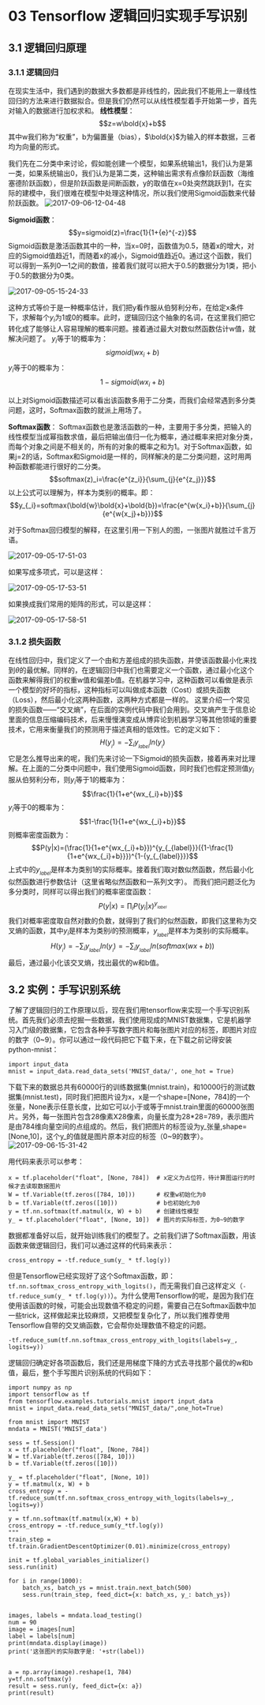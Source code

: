 # 03 Tensorflow 逻辑回归实现手写识别

## 3.1 逻辑回归原理
### 3.1.1 逻辑回归
在现实生活中，我们遇到的数据大多数都是非线性的，因此我们不能用上一章线性回归的方法来进行数据拟合。但是我们仍然可以从线性模型着手开始第一步，首先对输入的数据进行加权求和。
**线性模型**：
$$z=w\bold{x}+b$$
其中w我们称为“权重”，b为偏置量（bias），$\bold{x}$为输入的样本数据，三者均为向量的形式。

我们先在二分类中来讨论，假如能创建一个模型，如果系统输出1，我们认为是第一类，如果系统输出0，我们认为是第二类，这种输出需求有点像阶跃函数（海维塞德阶跃函数），但是阶跃函数是间断函数，y的取值在x=0处突然跳跃到1，在实际的建模中，我们很难在模型中处理这种情况，所以我们使用Sigmoid函数来代替阶跃函数。
![2017-09-06-12-04-48](http://qiniu.xdpie.com/2017-09-06-12-04-48.png)

**Sigmoid函数**：
$$y=sigmoid(z)=\frac{1}{1+{e}^{-z}}$$
Sigmoid函数是激活函数其中的一种，当x=0时，函数值为0.5，随着x的增大，对应的Sigmoid值趋近1，而随着x的减小，Sigmoid值趋近0。通过这个函数，我们可以得到一系列0—1之间的数值，接着我们就可以把大于0.5的数据分为1类，把小于0.5的数据分为0类。

![2017-09-05-15-24-33](http://qiniu.xdpie.com/2017-09-05-15-24-33.png)


这种方式等价于是一种概率估计，我们把y看作服从伯努利分布，在给定x条件下，求解每个$y_i$为1或0的概率。此时，逻辑回归这个抽象的名词，在这里我们把它转化成了能够让人容易理解的概率问题。接着通过最大对数似然函数估计w值，就解决问题了。
$y_i$等于1的概率为：$$sigmoid(w{x_i}+b)$$
$y_i$等于0的概率为：$$1-sigmoid(w{x_i}+b)$$

以上对Sigmoid函数描述可以看出该函数多用于二分类，而我们会经常遇到多分类问题，这时，Softmax函数的就派上用场了。

**Softmax函数**：
Softmax函数也是激活函数的一种，主要用于多分类，把输入的线性模型当成幂指数求值，最后把输出值归一化为概率，通过概率来把对象分类，而每个对象之间是不相关的，所有的对象的概率之和为1。对于Softmax函数，如果j=2的话，Softmax和Sigmoid是一样的，同样解决的是二分类问题，这时用两种函数都能进行很好的二分类。
$$softmax(z)_i=\frac{e^{z_i}}{\sum_{j}{e^{z_j}}}$$
以上公式可以理解为，样本为类别$i$的概率。即：
$$y_{_i}=softmax(\bold{w}\bold{x}+\bold{b})=\frac{e^{w{x_i}+b}}{\sum_{j}{e^{w{x_j}+b}}}$$

对于Softmax回归模型的解释，在这里引用一下别人的图，一张图片就胜过千言万语。

![2017-09-05-17-51-03](http://qiniu.xdpie.com/2017-09-05-17-51-03.png)

如果写成多项式，可以是这样：

![2017-09-05-17-53-51](http://qiniu.xdpie.com/2017-09-05-17-53-51.png)

如果换成我们常用的矩阵的形式，可以是这样：

![2017-09-05-17-58-51](http://qiniu.xdpie.com/2017-09-05-17-58-51.png)

### 3.1.2 损失函数
在线性回归中，我们定义了一个由和方差组成的损失函数，并使该函数最小化来找到$\theta$的最优解。同样的，在逻辑回归中我们也需要定义一个函数，通过最小化这个函数来解得我们的权重w值和偏差b值。在机器学习中，这种函数可以看做是表示一个模型的好坏的指标，这种指标可以叫做成本函数（Cost）或损失函数（Loss），然后最小化这两种函数，这两种方式都是一样的。
这里介绍一个常见的损失函数——“交叉熵”，在后面的实例代码中我们会用到。交叉熵产生于信息论里面的信息压缩编码技术，后来慢慢演变成从博弈论到机器学习等其他领域的重要技术，它用来衡量我们的预测用于描述真相的低效性。它的定义如下：
$$H(y_{_i})=-\sum_{i}{y_{_{label}}ln(y_{_i})}$$
它是怎么推导出来的呢，我们先来讨论一下Sigmoid的损失函数，接着再来对比理解。在上面的二分类中问题中，我们使用Sigmoid函数，同时我们也假定预测值$y_i$服从伯努利分布，则$y_i$等于1的概率为：
$$\frac{1}{1+e^{wx_{_i}+b}}$$
$y_i$等于0的概率为：
$$1-\frac{1}{1+e^{wx_{_i}+b}}$$
则概率密度函数为：
$$P(y|x)=(\frac{1}{1+e^{wx_{_i}+b}})^{y_{_{label}}}({1-\frac{1}{1+e^{wx_{_i}+b}}})^{1-{y_{_{label}}}}$$
上式中的$y_{_{label}}$是样本为类别1的实际概率。接着我们取对数似然函数，然后最小化似然函数进行参数估计（这里省略似然函数和一系列文字）。
而我们把问题泛化为多分类时，同样可以得出我们的概率密度函数：
$$P(y|x)=\prod_iP(y_i|x)^{y_{_{label}}}$$
我们对概率密度取自然对数的负数，就得到了我们的似然函数，即我们这里称为交叉熵的函数，其中${y_i}$是样本为类别$i$的预测概率，${y_{_{label}}}$是样本为类别$i$的实际概率。
$$H(y_{_i})=-\sum_{i}{{y_{_{label}}}ln(y_{_i})}=-\sum_{i}{{y_{_{label}}}ln(softmax(wx+b))}$$
最后，通过最小化该交叉熵，找出最优的w和b值。

## 3.2 实例：手写识别系统
了解了逻辑回归的工作原理以后，现在我们用tensorflow来实现一个手写识别系统。首先我们必须去挖掘一些数据，我们使用现成的MNIST数据集，它是机器学习入门级的数据集，它包含各种手写数字图片和每张图片对应的标签，即图片对应的数字（0~9）。你可以通过一段代码把它下载下来，在下载之前记得安装python-mnist：
```
import input_data
mnist = input_data.read_data_sets('MNIST_data/', one_hot = True)
```
下载下来的数据总共有60000行的训练数据集(mnist.train)，和10000行的测试数据集(mnist.test)，同时我们把图片设为x，x是一个shape=[None，784]的一个张量，None表示任意长度，比如它可以小于或等于mnist.train里面的60000张图片。另外，每一张图片包含28像素X28像素，向量长度为28*28=789，表示图片是由784维向量空间的点组成的。然后，我们把图片的标签设为y_张量,shape=[None,10]，这个y_的值就是图片原本对应的标签（0~9的数字）。
![2017-09-06-15-31-42](http://qiniu.xdpie.com/2017-09-06-15-31-42.png)

用代码来表示可以参考：
```
x = tf.placeholder("float", [None, 784])  # x定义为占位符，待计算图运行的时候才去读取数据图片
W = tf.Variable(tf.zeros([784, 10]))      # 权重w初始化为0
b = tf.Variable(tf.zeros([10]))           # b也初始化为0
y = tf.nn.softmax(tf.matmul(x, W) + b)    # 创建线性模型
y_ = tf.placeholder("float", [None, 10])  # 图片的实际标签，为0~9的数字
```
数据都准备好以后，就开始训练我们的模型了。之前我们讲了Softmax函数，用该函数来做逻辑回归，我们可以通过这样的代码来表示：
```
cross_entropy = -tf.reduce_sum(y_ * tf.log(y))
```
但是Tensorflow已经实现好了这个Softmax函数，即：```tf.nn.softmax_cross_entropy_with_logits()```，而无需我们自己这样定义（```-tf.reduce_sum(y_ * tf.log(y))```）。为什么使用Tensorflow的呢，是因为我们在使用该函数的时候，可能会出现数值不稳定的问题，需要自己在Softmax函数中加一些trick，这样做起来比较麻烦，又把模型复杂化了，所以我们推荐使用Tensorflow自带的交叉熵函数，它会帮你处理数值不稳定的问题。
```
-tf.reduce_sum(tf.nn.softmax_cross_entropy_with_logits(labels=y_, logits=y))
```
逻辑回归确定好各项函数后，我们还是用梯度下降的方式去寻找那个最优的w和b值，最后，整个手写图片识别系统的代码如下：
```
import numpy as np
import tensorflow as tf
from tensorflow.examples.tutorials.mnist import input_data
mnist = input_data.read_data_sets("MNIST_data/",one_hot=True)

from mnist import MNIST
mndata = MNIST('MNIST_data')

sess = tf.Session()
x = tf.placeholder("float", [None, 784])
W = tf.Variable(tf.zeros([784, 10]))
b = tf.Variable(tf.zeros([10]))

y_ = tf.placeholder("float", [None, 10])
y = tf.matmul(x, W) + b
cross_entropy = -tf.reduce_sum(tf.nn.softmax_cross_entropy_with_logits(labels=y_, logits=y))
"""
y = tf.nn.softmax(tf.matmul(x,W) + b)
cross_entropy = -tf.reduce_sum(y_*tf.log(y))
"""
train_step = tf.train.GradientDescentOptimizer(0.01).minimize(cross_entropy)

init = tf.global_variables_initializer()
sess.run(init)

for i in range(1000):
    batch_xs, batch_ys = mnist.train.next_batch(500)
    sess.run(train_step, feed_dict={x: batch_xs, y_: batch_ys})


images, labels = mndata.load_testing()
num = 90
image = images[num]
label = labels[num]
print(mndata.display(image))
print('这张图片的实际数字是: '+str(label))


a = np.array(image).reshape(1, 784)
y=tf.nn.softmax(y)
result = sess.run(y, feed_dict={x: a})
print(result)


```

